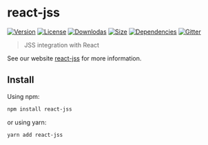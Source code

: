 # react-jss

[![Version](https://img.shields.io/npm/v/react-jss.svg?style=flat)](https://npmjs.org/package/react-jss)
[![License](https://img.shields.io/npm/l/react-jss.svg?style=flat)](https://github.com/cssinjs/jss/blob/master/LICENSE)
[![Downlodas](https://img.shields.io/npm/dm/react-jss.svg?style=flat)](https://npmjs.org/package/react-jss)
[![Size](https://img.shields.io/bundlephobia/minzip/react-jss.svg?style=flat)](https://npmjs.org/package/react-jss)
[![Dependencies](https://img.shields.io/david/cssinjs/jss.svg?path=packages%2Freact-jss&style=flat)](https://npmjs.org/package/react-jss)
[![Gitter](https://badges.gitter.im/JoinChat.svg)](https://gitter.im/cssinjs/lobby)

> JSS integration with React

See our website [react-jss](https://cssinjs.org/react-jss?v=v10.0.0-alpha.16) for more information.

## Install

Using npm:

```sh
npm install react-jss
```

or using yarn:

```sh
yarn add react-jss
```
